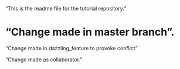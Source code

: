 “This is the readme file for the tutorial repository.”

“Change made in master branch”.
=======
“Change made in dazzling_feature to provoke conflict”

“Change made as collaborator.”

